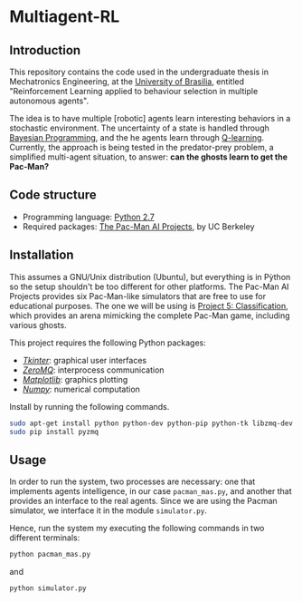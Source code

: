 Multiagent-RL
=============

Introduction
------------

This repository contains the code used in the undergraduate thesis in Mechatronics Engineering, at the [University of Brasilia](http://www.unb.br), entitled "Reinforcement Learning applied to behaviour selection in multiple autonomous agents".

The idea is to have multiple [robotic] agents learn interesting behaviors in a stochastic environment. The uncertainty of a state is handled through [Bayesian Programming](https://en.wikipedia.org/wiki/Bayesian_programming), and the he agents learn through [Q-learning](https://en.wikipedia.org/wiki/Q-learning). Currently, the approach is being tested in the predator-prey problem, a simplified multi-agent situation, to answer: __can the ghosts learn to get the Pac-Man?__

Code structure
--------------

* Programming language: [Python 2.7](http://www.python.org)
* Required packages: [The Pac-Man AI Projects](http://ai.berkeley.edu/project_overview.html), by UC Berkeley

Installation
------------

This assumes a GNU/Unix distribution (Ubuntu), but everything is in Pỳthon so the setup shouldn't be too different for other platforms. The Pac-Man AI Projects provides six Pac-Man-like simulators that are free to use for educational purposes. The one we will be using is [Project 5: Classification](http://ai.berkeley.edu/classification.html), which provides an arena mimicking the complete Pac-Man game, including various ghosts.

This project requires the following Python packages:

* *[Tkinter](http://tkinter.unpythonic.net/wiki/Tkinter)*: graphical user interfaces
* *[ZeroMQ](https://github.com/zeromq)*: interprocess communication
* *[Matplotlib](http://matplotlib.org/)*: graphics plotting
* *[Numpy](http://www.numpy.org/)*: numerical computation

Install by running the following commands.

```bash
sudo apt-get install python python-dev python-pip python-tk libzmq-dev python-matplotlib
sudo pip install pyzmq
```

Usage
-----

In order to run the system, two processes are necessary: one that implements agents intelligence, in our case `pacman_mas.py`, and another that provides an interface to the real agents. Since we are using the Pacman simulator, we interface it in the module `simulator.py`.

Hence, run the system my executing the following commands in two different terminals:

```bash
python pacman_mas.py
```

and

```bash
python simulator.py
```
